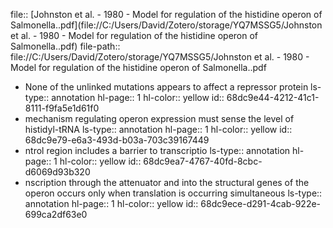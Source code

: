 file:: [Johnston et al. - 1980 - Model for regulation of the histidine operon of Salmonella..pdf](file://C:/Users/David/Zotero/storage/YQ7MSSG5/Johnston et al. - 1980 - Model for regulation of the histidine operon of Salmonella..pdf)
file-path:: file://C:/Users/David/Zotero/storage/YQ7MSSG5/Johnston et al. - 1980 - Model for regulation of the histidine operon of Salmonella..pdf

- None of the unlinked mutations appears to affect a repressor protein
  ls-type:: annotation
  hl-page:: 1
  hl-color:: yellow
  id:: 68dc9e44-4212-41c1-8111-f9fa5e1d61f0
- mechanism regulating operon expression must sense the level of histidyl-tRNA
  ls-type:: annotation
  hl-page:: 1
  hl-color:: yellow
  id:: 68dc9e79-e6a3-493d-b03a-703c39167449
- ntrol region includes a barrier to transcriptio
  ls-type:: annotation
  hl-page:: 1
  hl-color:: yellow
  id:: 68dc9ea7-4767-40fd-8cbc-d6069d93b320
- nscription through the attenuator and into the structural genes of the operon occurs only when translation is occurring simultaneous
  ls-type:: annotation
  hl-page:: 1
  hl-color:: yellow
  id:: 68dc9ece-d291-4cab-922e-699ca2df63e0